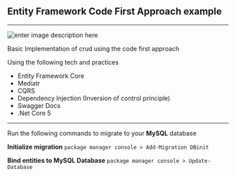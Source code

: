 

## Entity Framework Code First Approach example

------------

![enter image description here](https://lh3.googleusercontent.com/MLCvZpdxjJ4tV2_Wd75vQebHgJX2AC4exb5qxhGB55lXM3wjCwev3aUBKJyAuYyd3eoIKhsIjrI1lpNwgmdy=w1920-h977-rw)

Basic Implementation of crud using the code first approach

Using the following tech and practices
 - Entity Framework Core
 - Mediatr
 - CQRS
 - Dependency Injection (Inversion of control principle)
 - Swagger Docs
 - .Net Core 5 

------------


Run the following commands to migrate to your **MySQL** database

**Initialize migration**
`package manager console > Add-Migration DBinit`

**Bind entities to MySQL Database**
`package manager console > Update-Database`